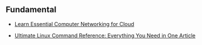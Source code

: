 
## Fundamental

* [Learn Essential Computer Networking for Cloud](https://thecloudarchitect.medium.com/learn-essential-computer-networking-for-cloud-ef367fba94af)

* [Ultimate Linux Command Reference: Everything You Need in One Article](https://blog.stackademic.com/ultimate-linux-command-reference-everything-you-need-in-one-article-7564712f4a4c)